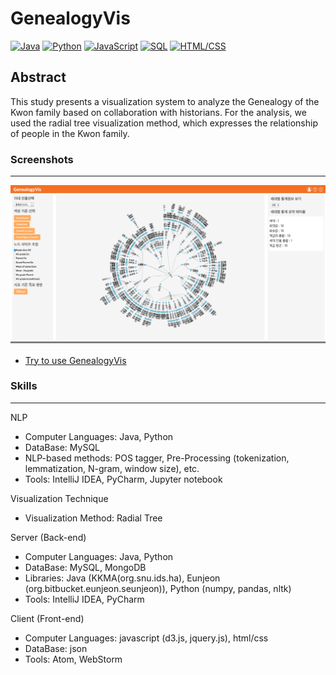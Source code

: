 # GenealogyVis

<!--[![Java](https://img.shields.io/badge/Java-Used-red.svg)](https://shields.io/#/) [![Python](https://img.shields.io/badge/Python-Used-blue.svg)](https://shields.io/#/) [![PHP](https://img.shields.io/badge/PHP-Used-lightgrey.svg)](https://shields.io/#/) [![JavaScript](https://img.shields.io/badge/JavaScript-Used-brightgreen.svg)](https://shields.io/#/) [![SQL](https://img.shields.io/badge/SQL-Used-9cf.svg)](https://shields.io/#/) [![HTML/CSS](https://img.shields.io/badge/HTML%2FCSS-Used-yellow.svg)](https://shields.io/#/) [![R](https://img.shields.io/badge/R-Used-blueviolet.svg)](https://shields.io/#/)-->
[![Java](https://img.shields.io/badge/Java-Used-red.svg)](https://shields.io/#/) [![Python](https://img.shields.io/badge/Python-Used-blue.svg)](https://shields.io/#/) [![JavaScript](https://img.shields.io/badge/JavaScript-Used-brightgreen.svg)](https://shields.io/#/) [![SQL](https://img.shields.io/badge/SQL-Used-9cf.svg)](https://shields.io/#/) [![HTML/CSS](https://img.shields.io/badge/HTML%2FCSS-Used-yellow.svg)](https://shields.io/#/)

## Abstract
This study presents a visualization system to analyze the Genealogy of the Kwon family based on collaboration with historians. For the analysis, we used the radial tree visualization method, which expresses the relationship of people in the Kwon family.

### Screenshots
-----------
<div>
  <a target="_blank" rel="noopener noreferrer" href="https://seongmin-mun.github.io/VisualSystem/Minor/GenealogyVis/index.html"><img src="../Screenshot/GenealogyVis.png" style="max-width:100%;"></a>
</div>

- [Try to use GenealogyVis](https://seongmin-mun.github.io/VisualSystem/Minor/GenealogyVis/)

### Skills
-------
NLP

- Computer Languages: Java, Python
- DataBase: MySQL
- NLP-based methods: POS tagger, Pre-Processing (tokenization, lemmatization, N-gram, window size), etc.
- Tools: IntelliJ IDEA, PyCharm, Jupyter notebook

Visualization Technique

- Visualization Method: Radial Tree

Server (Back-end)

- Computer Languages: Java, Python
- DataBase: MySQL, MongoDB
- Libraries: Java (KKMA(org.snu.ids.ha), Eunjeon (org.bitbucket.eunjeon.seunjeon)), Python (numpy, pandas, nltk)
- Tools: IntelliJ IDEA, PyCharm

Client (Front-end)

- Computer Languages: javascript (d3.js, jquery.js), html/css
- DataBase: json
- Tools: Atom, WebStorm

